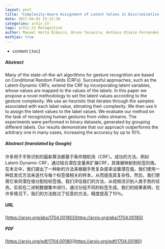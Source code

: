 ```yaml
---
layout: post
title: "Complexity-Aware Assignment of Latent Values in Discriminative Models for Accurate Gesture Recognition"
date: 2017-04-01 15:15:38
categories: arXiv_CV
tags: arXiv_CV Recognition
author: Manoel Horta Ribeiro, Bruno Teixeira, Antônio Otávio Fernandes, Wagner Meira Jr., Erickson R. Nascimento
mathjax: true
---
```


* content
{:toc}

##### Abstract
Many of the state-of-the-art algorithms for gesture recognition are based on Conditional Random Fields (CRFs). Successful approaches, such as the Latent-Dynamic CRFs, extend the CRF by incorporating latent variables, whose values are mapped to the values of the labels. In this paper we propose a novel methodology to set the latent values according to the gesture complexity. We use an heuristic that iterates through the samples associated with each label value, stimating their complexity. We then use it to assign the latent values to the label values. We evaluate our method on the task of recognizing human gestures from video streams. The experiments were performed in binary datasets, generated by grouping different labels. Our results demonstrate that our approach outperforms the arbitrary one in many cases, increasing the accuracy by up to 10%.

##### Abstract (translated by Google)
许多用于手势识别的最新算法都基于条件随机场（CRF）。成功的方法，例如Latent-Dynamic CRF，通过结合潜在变量来扩展CRF，其值被映射到标签的值。在本文中，我们提出了一种新的方法来根据手势复杂度来设置潜在值。我们使用一种启发式方法来迭代与每个标签值相关的样本，从而提高其复杂性。然后，我们使用它来将潜在值分配给标签值。我们评估我们的方法，从视频流识别人类手势的任务。实验在二进制数据集中进行，通过分组不同的标签生成。我们的结果表明，在许多情况下，我们的方法胜过了任意的方法，精度提高了10％。

##### URL
[https://arxiv.org/abs/1704.00180](https://arxiv.org/abs/1704.00180)

##### PDF
[https://arxiv.org/pdf/1704.00180](https://arxiv.org/pdf/1704.00180)

